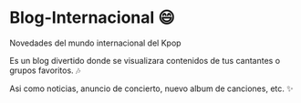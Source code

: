 # Blog-Internacional 😄
Novedades del mundo internacional del Kpop

Es un blog divertido donde se visualizara contenidos de tus cantantes o grupos favoritos. 🎶

Asi como noticias, anuncio de concierto, nuevo album de canciones, etc. ✨
